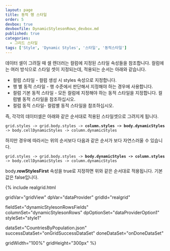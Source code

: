 ```yaml
---
layout: page
title: 동적 행 스타일
order: 5
devbox: true
devboxfile: DynamicStylesonRows_devbox.md
published: true
categories:
  - 그리드 스타일
tags: ['Style', 'Dynamic Styles', '스타일', '동적스타일']
---
```


데이터 셀이 그려질 때 셀 렌더러는 컬럼에 지정된 스타일 속성들을 참조합니다. 컬럼에는 여러 방식으로 스타일 셋이 지정되는데, 적용되는 순서는 아래와 같습니다.
- 컬럼 스타일 - 컬럼 생성 시 styles 속성으로 지정합니다.
- 행 별 동적 스타일 - 행 수준에서 판단해서 지정해야 하는 경우에 사용합니다.
- 컬럼 기본 동적 스타일 - 모든 컬럼에 지정해야 하는 동적 스타일을 지정합니다. 컬럼별 동적 스타일을 참조하십시오.
- 컬럼 동적 스타일- 컬럼별 동적 스타일을 참조하십시오.

즉, 각각의 데이터셀은 아래와 같은 순서대로 적용된 스타일셋으로 그려지게 됩니다.

`grid.styles -> grid.body.styles -> `**`column.styles -> body.dynamicStyles`**` -> body.cellDynamicStyles -> column.dynamicStyles`

하지만 경우에 따라서는 위의 순서보다 다음과 같은 순서가 보다 자연스러울 수 있습니다.

`grid.styles -> grid.body.styles -> `**`body.dynamicStyles -> column.styles`**` -> body.cellDynamicStyles -> column.dynamicStyles`

body.**rowStylesFirst** 속성을 true로 지정하면 위와 같은 순서대로 적용됩니다. 기본값은 false입니다.

<script>
  var onGridSuccessDataSet = function(data, textStatus, jqXHR) {
    dataProvider.setRows(data);
  }
  var onDoneDataSet = function() {
    var newDynamicStyles = [{
        criteria: "row mod 2 = 0",
        styles: "background=#F4F4FA"
    }];

    gridView.setStyles({
        body: {
            dynamicStyles: newDynamicStyles
        }
    });    
  }
</script>

{% include realgrid.html

  gridVar="gridView"
  dpVar="dataProvider"
  gridId="realgrid"

  fieldSet="dynamicStylesonRowsFields"
  columnSet="dynamicStylesonRows"
  dpOptionSet="dataProviderOption1"  
  styleSet="style1"

  dataSet="CountriesByPopulation.json"
  successDataSet="onGridSuccessDataSet"
  doneDataSet="onDoneDataSet"

  gridWidth="100%"
  gridHeight="300px" %}

